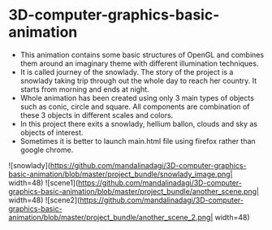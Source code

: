 # 3D-computer-graphics-basic-animation

- This animation contains some basic structures of OpenGL and combines them around an imaginary theme with different illumination techniques.
- It is called journey of the snowlady. The story of the project is a snowlady taking trip through out the whole day to reach her country. It starts from morning and ends at night.
- Whole animation has been created using only 3 main types of objects such as conic, circle and square. All components are combination of these 3 objects in different scales and colors.
- In this project there exits a snowlady, hellium ballon, clouds and sky as objects of interest. 
- Sometimes it is better to launch main.html file using firefox rather than google chrome.

![snowlady](https://github.com/mandalinadagi/3D-computer-graphics-basic-animation/blob/master/project_bundle/snowlady_image.png| width=48)
![scene1](https://github.com/mandalinadagi/3D-computer-graphics-basic-animation/blob/master/project_bundle/another_scene.png| width=48)
![scene2](https://github.com/mandalinadagi/3D-computer-graphics-basic-animation/blob/master/project_bundle/another_scene_2.png| width=48)
